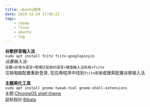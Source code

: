 ```yaml
---
title: ubuntu使用
date: 2019-12-24 17:05:21
tags: 
    - theme
    - linux
    - ubuntu
    - log
---
```


**谷歌拼音输入法**  
`sudo apt install fcitx fcitx-googlepinyin`   
*设置输入法:*  
`设置>区域与语言>管理已安装的语言>键盘输入法系统>fcitx`  
注销电脑配置重新登录, 在应用程序中找到`fcitx配置`或搜索配置谷歌输入法 

**主题美化工具**  
`sudo apt install gnome-tweak-tool gnome-shell-extensions`   
主题:[ChromeOS shell theme](https://www.gnome-look.org/p/1333760/)  
鼠标指针:[Bibata](https://www.gnome-look.org/p/1197198/)  

